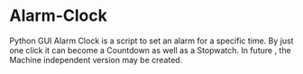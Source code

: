 # Alarm-Clock
Python GUI Alarm Clock is a script to set an alarm for a specific time. By just one click it can become a Countdown as well as a Stopwatch.  In future , the Machine independent version may be created.
